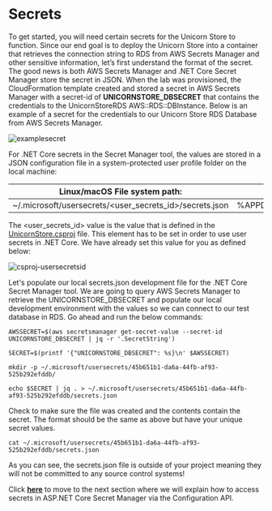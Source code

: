 # Secrets

To get started, you will need certain secrets for the Unicorn Store to function. Since our end goal is to deploy the Unicorn Store into a container that retrieves the connection string to RDS from AWS Secrets Manager and other sensitive information, let’s first understand the format of the secret. The good news is both AWS Secrets Manager and .NET Core Secret Manager store the secret in JSON. When the lab was provisioned, the CloudFormation template created and stored a secret in AWS Secrets Manager with a secret-id of **UNICORNSTORE_DBSECRET** that contains the credentials to the UnicornStoreRDS AWS::RDS::DBInstance. Below is an example of a secret for the credentials to our Unicorn Store RDS Database from AWS Secrets Manager. 

![examplesecret](/static/images/secrets/examplesecret.png)

For .NET Core secrets in the Secret Manager tool, the values are stored in a JSON configuration file in a system-protected user profile folder on the local machine:

| Linux/macOS File system path:                           | Windows File system path:                                      |
|---------------------------------------------------------|----------------------------------------------------------------|
| ~/.microsoft/usersecrets/<user_secrets_id>/secrets.json | %APPDATA%\Microsoft\UserSecrets\<user_secrets_id>\secrets.json |

The <user_secrets_id> value is the value that is defined in the [UnicornStore.csproj](https://github.com/aws-samples/modernization-unicorn-store/blob/master/UnicornStore/UnicornStore.csproj) file. This element has to be set in order to use user secrets in .NET Core. We have already set this value for you as defined below:

![csproj-usersecretsid](/static/images/secrets/csproj-usersecretsid.png)

Let's populate our local secrets.json development file for the .NET Core Secret Manager tool. We are going to query AWS Secrets Manager to retrieve the UNICORNSTORE_DBSECRET and populate our local development environment with the values so we can connect to our test database in RDS. Go ahead and run the below commands:

```
AWSSECRET=$(aws secretsmanager get-secret-value --secret-id UNICORNSTORE_DBSECRET | jq -r '.SecretString')

SECRET=$(printf '{"UNICORNSTORE_DBSECRET": %s}\n' $AWSSECRET)

mkdir -p ~/.microsoft/usersecrets/45b651b1-da6a-44fb-af93-525b292efddb/

echo $SECRET | jq . > ~/.microsoft/usersecrets/45b651b1-da6a-44fb-af93-525b292efddb/secrets.json
```

Check to make sure the file was created and the contents contain the secret. The format should be the same as above but have your unique secret values.

```
cat ~/.microsoft/usersecrets/45b651b1-da6a-44fb-af93-525b292efddb/secrets.json
```

As you can see, the secrets.json file is outside of your project meaning they will not be committed to any source control systems!

Click [**here**](/content/secrets/accessing-secrets.md) to move to the next section where we will explain how to access secrets in ASP.NET Core Secret Manager via the Configuration API.